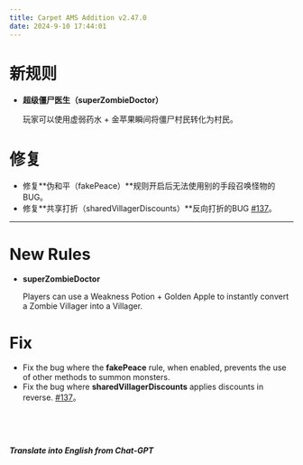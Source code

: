 ```yaml
---
title: Carpet AMS Addition v2.47.0
date: 2024-9-10 17:44:01
---
```


# 新规则

- **超级僵尸医生（superZombieDoctor）**

  玩家可以使用虚弱药水 + 金苹果瞬间将僵尸村民转化为村民。




# 修复

- 修复**伪和平（fakePeace）**规则开启后无法使用别的手段召唤怪物的BUG。
- 修复**共享打折（sharedVillagerDiscounts）**反向打折的BUG [#137](https://github.com/Minecraft-AMS/Carpet-AMS-Addition/issues/137)。



---



# New Rules

- **superZombieDoctor**

  Players can use a Weakness Potion + Golden Apple to instantly convert a Zombie Villager into a Villager.
  



# Fix

- Fix the bug where the **fakePeace** rule, when enabled, prevents the use of other methods to summon monsters.
- Fix the bug where **sharedVillagerDiscounts** applies discounts in reverse. [#137](https://github.com/Minecraft-AMS/Carpet-AMS-Addition/issues/137)。

&emsp;

&emsp;

***Translate into English from Chat-GPT***

